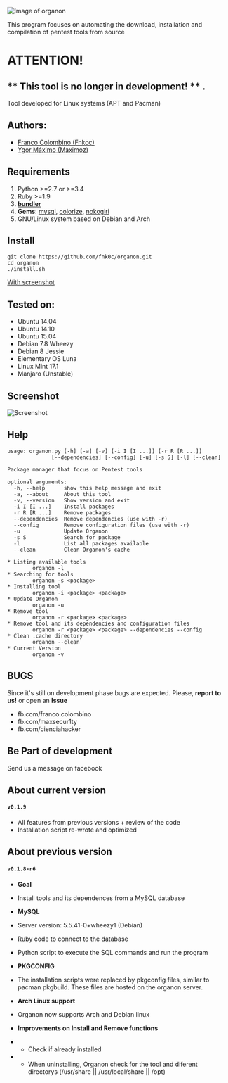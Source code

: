 ![Image of organon](https://i.imgur.com/VvoUkMP.jpg)

This program focuses on automating the download, installation and compilation of pentest tools from source

# ATTENTION!

## ** This tool is no longer in development! ** .

Tool developed for Linux systems (APT and Pacman)

Authors:
--------
* [Franco Colombino (Fnkoc)](https://github.com/fnk0c)
* [Ygor Máximo (Maximoz)](https://github.com/maximozsec)

Requirements
-------------
1. Python >=2.7 or >=3.4    
2. Ruby >=1.9
3. [**bundler**](http://bundler.io/)
4. **Gems**: [mysql](https://rubygems.org/gems/mysql), [colorize](https://rubygems.org/gems/colorize), [nokogiri](https://rubygems.org/gems/nokogiri)
5. GNU/Linux system based on Debian and Arch

Install
-------
	git clone https://github.com/fnk0c/organon.git
	cd organon
	./install.sh

[With screenshot](http://organon.ddns.net/install)

Tested on:
----------
* Ubuntu 14.04  
* Ubuntu 14.10  
* Ubuntu 15.04  
* Debian 7.8 Wheezy
* Debian 8 Jessie
* Elementary OS Luna
* Linux Mint 17.1
* Manjaro (Unstable)

Screenshot
----------
![Screenshot](https://i.imgur.com/mAKhkRC.png)

Help
----
	usage: organon.py [-h] [-a] [-v] [-i I [I ...]] [-r R [R ...]]
                  [--dependencies] [--config] [-u] [-s S] [-l] [--clean]

	Package manager that focus on Pentest tools

	optional arguments:
	  -h, --help      show this help message and exit
	  -a, --about     About this tool
	  -v, --version   Show version and exit
	  -i I [I ...]    Install packages
	  -r R [R ...]    Remove packages
	  --dependencies  Remove dependencies (use with -r)
	  --config        Remove configuration files (use with -r)
	  -u              Update Organon
	  -s S            Search for package
	  -l              List all packages available
	  --clean         Clean Organon's cache

	* Listing available tools  
	        organon -l  
	* Searching for tools  
	        organon -s <package>
	* Installing tool  
	        organon -i <package> <package>
	* Update Organon  
	        organon -u
	* Remove tool
	        organon -r <package> <package>  
	* Remove tool and its dependencies and configuration files
	        organon -r <package> <package> --dependencies --config  
	* Clean .cache directory
	        organon --clean 
	* Current Version
	        organon -v

BUGS
----
Since it's still on development phase bugs are expected. Please, **report to us!** or open an **Issue**
* fb.com/franco.colombino
* fb.com/maxsecur1ty
* fb.com/cienciahacker

Be Part of development
----------------------
Send us a message on facebook

About current version
---------------------
#### `v0.1.9`
- All features from previous versions + review of the code  
 - Installation script re-wrote and optimized  

About previous version
---------------------
#### `v0.1.8-r6`
- **Goal**
 - Install tools and its dependences from a MySQL database

- **MySQL**
 - Server version: 5.5.41-0+wheezy1 (Debian)

 - Ruby code to connect to the database

 - Python script to execute the SQL commands and run the program

- **PKGCONFIG**
 - The installation scripts were replaced by pkgconfig files, similar to pacman pkgbuild. These files are hosted on the organon server.

- **Arch Linux support**
 - Organon now supports Arch and Debian linux  

- **Improvements on Install and Remove functions**
 - * Check if already installed
 - * When uninstalling, Organon check for the tool and diferent directorys (/usr/share || /usr/local/share || /opt)
